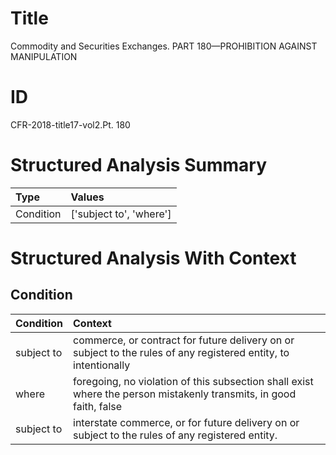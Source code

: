 # Title

 Commodity and Securities Exchanges. PART 180—PROHIBITION AGAINST MANIPULATION


# ID

 CFR-2018-title17-vol2.Pt. 180


# Structured Analysis Summary

| Type      | Values                  |
|:----------|:------------------------|
| Condition | ['subject to', 'where'] |


# Structured Analysis With Context

 


## Condition

| Condition   | Context                                                                                                            |
|:------------|:-------------------------------------------------------------------------------------------------------------------|
| subject to  | commerce, or contract for future delivery on or subject to the rules of any registered entity, to intentionally    |
| where       | foregoing, no violation of this subsection shall exist where the person mistakenly transmits, in good faith, false |
| subject to  | interstate commerce, or for future delivery on or subject to  the rules of any registered entity.                  |


